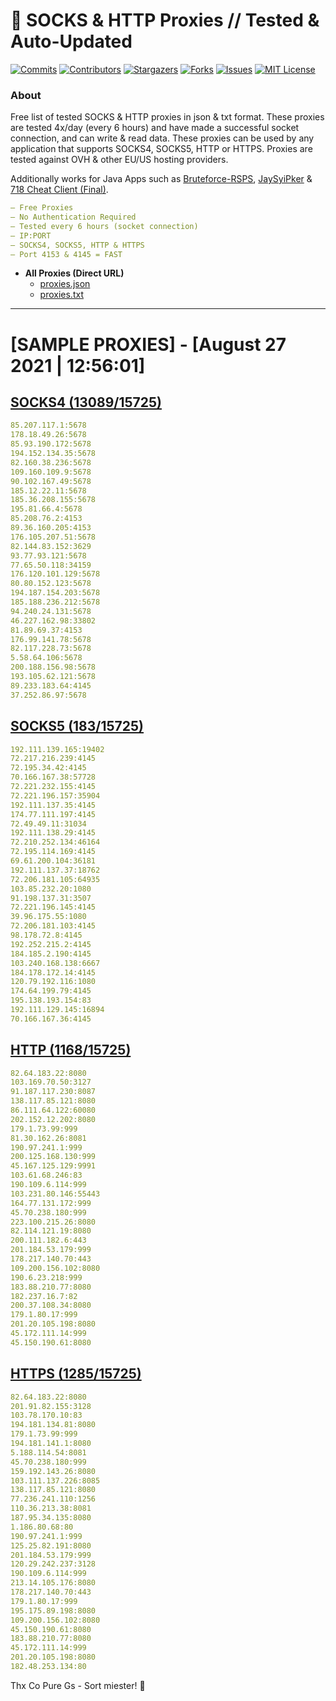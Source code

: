 <!-- MARKDOWN LINKS & IMAGES -->
<!-- https://www.markdownguide.org/basic-syntax/#reference-style-links -->
[contributors-shield]: https://img.shields.io/github/contributors/KaiBurton/free-proxies-autoupdated?style=for-the-badge
[contributors-url]: https://github.com/KaiBurton/free-proxies-autoupdated/graphs/contributors
[forks-shield]: https://img.shields.io/github/forks/KaiBurton/free-proxies-autoupdated?style=for-the-badge
[forks-url]: https://github.com/KaiBurton/free-proxies-autoupdated/network/members
[stars-shield]: https://img.shields.io/github/stars/KaiBurton/free-proxies-autoupdated?style=for-the-badge
[stars-url]: https://github.com/KaiBurton/free-proxies-autoupdated/stargazers
[issues-shield]: https://img.shields.io/github/issues/KaiBurton/free-proxies-autoupdated?style=for-the-badge
[issues-url]: https://github.com/KaiBurton/free-proxies-autoupdated/issues
[license-shield]: https://img.shields.io/github/license/KaiBurton/free-proxies-autoupdated?style=for-the-badge
[license-url]: https://github.com/KaiBurton/free-proxies-autoupdated/blob/main/LICENSE
[commit-shield]: https://img.shields.io/github/last-commit/KaiBurton/free-proxies-autoupdated?style=for-the-badge
[commit-url]: https://github.com/KaiBurton/free-proxies-autoupdated/commits/main

# 🎁 SOCKS & HTTP Proxies // Tested & Auto-Updated

[![Commits][commit-shield]][commit-url]
[![Contributors][contributors-shield]][contributors-url]
[![Stargazers][stars-shield]][stars-url]
[![Forks][forks-shield]][forks-url]
[![Issues][issues-shield]][issues-url]
[![MIT License][license-shield]][license-url]

### About
Free list of tested SOCKS & HTTP proxies in json & txt format. These proxies are tested 4x/day (every 6 hours) and have made a successful socket connection, and can write & read data. These proxies can be used by any application that supports SOCKS4, SOCKS5, HTTP or HTTPS. Proxies are tested against OVH & other EU/US hosting providers.

Additionally works for Java Apps such as [Bruteforce-RSPS](https://github.com/KaiBurton/Bruteforce-RSPS), [JaySyiPker](https://github.com/JayArrowz/JaySyiPker) & [718 Cheat Client (Final)](https://github.com/KaiBurton/718-Cheat-Client-Final). 

```yaml
— Free Proxies
— No Authentication Required
— Tested every 6 hours (socket connection)
— IP:PORT
— SOCKS4, SOCKS5, HTTP & HTTPS
— Port 4153 & 4145 = FAST
```

- **All Proxies (Direct URL)**
  - [proxies.json](https://raw.githubusercontent.com/KaiBurton/free-proxies-autoupdated/main/proxies.json)
  - [proxies.txt](https://raw.githubusercontent.com/KaiBurton/free-proxies-autoupdated/main/proxies.txt)

---

# [SAMPLE PROXIES] - [August 27 2021 | 12:56:01]

## [SOCKS4 (13089/15725)](https://raw.githubusercontent.com/KaiBurton/free-proxies-autoupdated/main/proxies-socks4.txt)
```yaml
85.207.117.1:5678
178.18.49.26:5678
85.93.190.172:5678
194.152.134.35:5678
82.160.38.236:5678
109.160.109.9:5678
90.102.167.49:5678
185.12.22.11:5678
185.36.208.155:5678
195.81.66.4:5678
85.208.76.2:4153
89.36.160.205:4153
176.105.207.51:5678
82.144.83.152:3629
93.77.93.121:5678
77.65.50.118:34159
176.120.101.129:5678
80.80.152.123:5678
194.187.154.203:5678
185.188.236.212:5678
94.240.24.131:5678
46.227.162.98:33802
81.89.69.37:4153
176.99.141.78:5678
82.117.228.73:5678
5.58.64.106:5678
200.188.156.98:5678
193.105.62.121:5678
89.233.183.64:4145
37.252.86.97:5678
```

## [SOCKS5 (183/15725)](https://raw.githubusercontent.com/KaiBurton/free-proxies-autoupdated/main/proxies-socks5.txt)
```yaml
192.111.139.165:19402
72.217.216.239:4145
72.195.34.42:4145
70.166.167.38:57728
72.221.232.155:4145
72.221.196.157:35904
192.111.137.35:4145
174.77.111.197:4145
72.49.49.11:31034
192.111.138.29:4145
72.210.252.134:46164
72.195.114.169:4145
69.61.200.104:36181
192.111.137.37:18762
72.206.181.105:64935
103.85.232.20:1080
91.198.137.31:3507
72.221.196.145:4145
39.96.175.55:1080
72.206.181.103:4145
98.178.72.8:4145
192.252.215.2:4145
184.185.2.190:4145
103.240.168.138:6667
184.178.172.14:4145
120.79.192.116:1080
174.64.199.79:4145
195.138.193.154:83
192.111.129.145:16894
70.166.167.36:4145
```

## [HTTP (1168/15725)](https://raw.githubusercontent.com/KaiBurton/free-proxies-autoupdated/main/proxies-http.txt)
```yaml
82.64.183.22:8080
103.169.70.50:3127
91.187.117.230:8087
138.117.85.121:8080
86.111.64.122:60080
202.152.12.202:8080
179.1.73.99:999
81.30.162.26:8081
190.97.241.1:999
200.125.168.130:999
45.167.125.129:9991
103.61.68.246:83
190.109.6.114:999
103.231.80.146:55443
164.77.131.172:999
45.70.238.180:999
223.100.215.26:8080
82.114.121.19:8080
200.111.182.6:443
201.184.53.179:999
178.217.140.70:443
109.200.156.102:8080
190.6.23.218:999
183.88.210.77:8080
182.237.16.7:82
200.37.108.34:8080
179.1.80.17:999
201.20.105.198:8080
45.172.111.14:999
45.150.190.61:8080
```

## [HTTPS (1285/15725)](https://raw.githubusercontent.com/KaiBurton/free-proxies-autoupdated/main/proxies-https.txt)
```yaml
82.64.183.22:8080
201.91.82.155:3128
103.78.170.10:83
194.181.134.81:8080
179.1.73.99:999
194.181.141.1:8080
5.188.114.54:8081
45.70.238.180:999
159.192.143.26:8080
103.111.137.226:8085
138.117.85.121:8080
77.236.241.110:1256
110.36.213.38:8081
187.95.34.135:8080
1.186.80.68:80
190.97.241.1:999
125.25.82.191:8080
201.184.53.179:999
120.29.242.237:3128
190.109.6.114:999
213.14.105.176:8080
178.217.140.70:443
179.1.80.17:999
195.175.89.198:8080
109.200.156.102:8080
45.150.190.61:8080
183.88.210.77:8080
45.172.111.14:999
201.20.105.198:8080
182.48.253.134:80
```



Thx Co Pure Gs - Sort miester! 💟